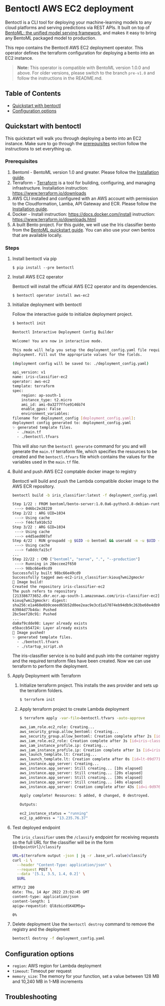 # Bentoctl AWS EC2 deployment

Bentoctl is a CLI tool for deploying your machine-learning models to any cloud platforms and serving predictions via REST APIs.
It built on top of [BentoML: the unified model serving framework](https://github.com/bentoml/bentoml), and makes it easy to bring any BentoML packaged model to production.

This repo contains the Bentoctl AWS EC2 deployment operator. This operator defines the terraform configuration for deploying a bento into an EC2 instance.


> **Note:** This operator is compatible with BentoML version 1.0.0 and above. For older versions, please switch to the branch `pre-v1.0` and follow the instructions in the README.md.


## Table of Contents

   * [Quickstart with bentoctl](#quickstart-with-bentoctl)
   * [Configuration options](#configuration-options)


## Quickstart with bentoctl

This quickstart will walk you through deploying a bento into an EC2 instance. Make sure to go through the [prerequisites](#prerequisites) section follow the instructions to set everything up.

### Prerequisites

1. Bentoml - BentoML version 1.0 and greater. Please follow the [Installation guide](https://docs.bentoml.org/en/latest/quickstart.html#installation).
2. Terraform - [Terraform](https://www.terraform.io/) is a tool for building, configuring, and managing infrastructure. Installation instruction: https://www.terraform.io/downloads
3. AWS CLI installed and configured with an AWS account with permission to the Cloudformation, Lamba, API Gateway and ECR. Please follow the [Installation guide](https://docs.aws.amazon.com/cli/latest/userguide/getting-started-install.html).
4. Docker - Install instruction: https://docs.docker.com/install instruction: https://www.terraform.io/downloads.html
5. A built Bento project. For this guide, we will use the Iris classifier bento from the [BentoML quickstart guide](https://docs.bentoml.org/en/latest/quickstart.html#quickstart). You can also use your own bentos that are available locally.

### Steps

1. Install bentoctl via pip
    ```
    $ pip install --pre bentoctl
    ```

2. Install AWS EC2 operator

    Bentoctl will install the official AWS EC2 operator and its dependencies.

    ```
    $ bentoctl operator install aws-ec2
    ```

3. Initialize deployment with bentoctl

    Follow the interactive guide to initialize deployment project.

    ```bash
    $ bentoctl init
    
    Bentoctl Interactive Deployment Config Builder

    Welcome! You are now in interactive mode.

    This mode will help you setup the deployment_config.yaml file required for
    deployment. Fill out the appropriate values for the fields.

    (deployment config will be saved to: ./deployment_config.yaml)

    api_version: v1
    name: iris-classifier-ec2
    operator: aws-ec2
    template: terraform
    spec:
        region: ap-south-1
        instance_type: t2.micro
        ami_id: ami-0a3277ffce9146b74
        enable_gpus: False
        environment_variables:
    filename for deployment_config [deployment_config.yaml]:
    deployment config generated to: deployment_config.yaml
    ✨ generated template files.
      - ./main.tf
      - ./bentoctl.tfvars
    ```
    This will also run the `bentoctl generate` command for you and will generate the `main.tf` terraform file, which specifies the resources to be created and the `bentoctl.tfvars` file which contains the values for the variables used in the `main.tf` file.

4. Build and push AWS EC2 comptable docker image to registry

    Bentoctl will build and push the Lambda compatible docker image to the AWS ECR repository.

    ```bash
    bentoctl build -b iris_classifier:latest -f deployment_config.yaml

    Step 1/22 : FROM bentoml/bento-server:1.0.0a6-python3.8-debian-runtime
     ---> 046bc2e28220
    Step 2/22 : ARG UID=1034
     ---> Using cache
     ---> f44cfa910c52
    Step 3/22 : ARG GID=1034
     ---> Using cache
     ---> e4d5aed007af
    Step 4/22 : RUN groupadd -g $GID -o bentoml && useradd -m -u $UID -g $GID -o -r bentoml
     ---> Using cache
     ---> fa8ddcfa15cf
    ...
    Step 22/22 : CMD ["bentoml", "serve", ".", "--production"]
     ---> Running in 28eccee2f650
     ---> 98bc66e49cd9
    Successfully built 98bc66e49cd9
    Successfully tagged aws-ec2-iris_classifier:kiouq7wmi2gmockr
    🔨 Image build!
    Created the repository iris-classifier-ec2
    The push refers to repository
    [213386773652.dkr.ecr.ap-south-1.amazonaws.com/iris-classifier-ec2]
    kiouq7wmi2gmockr: digest:
    sha256:e1a468e6b9ceeed65b52d0ee2eac9e3cd1a57074eb94db9c263be60e4db98881 size: 3250
    63984d77b4da: Pushed
    2bc5eef20c91: Pushed
    ...
    da0af9cdde98: Layer already exists
    e5baccb54724: Layer already exists
    🚀 Image pushed!
    ✨ generated template files.
      - ./bentoctl.tfvars
      - ./startup_script.sh
    ```
    The iris-classifier service is no build and push into the container registry and the required terraform files have been created. Now we can use terraform to perform the deployment.
    
5. Apply Deployment with Terraform

   1. Initialize terraform project. This installs the aws provider and sets up the terraform folders.
      ```bash
      $ terraform init
      ```

   2. Apply terraform project to create Lambda deployment

        ```bash
        $ terraform apply -var-file=bentoctl.tfvars -auto-approve

        aws_iam_role.ec2_role: Creating...
        aws_security_group.allow_bentoml: Creating...
        aws_security_group.allow_bentoml: Creation complete after 2s [id=sg-01d5baaa464ff58f9]
        aws_iam_role.ec2_role: Creation complete after 3s [id=iris-classifier-ec2-iam]
        aws_iam_instance_profile.ip: Creating...
        aws_iam_instance_profile.ip: Creation complete after 1s [id=iris-classifier-ec2-instance-profile]
        aws_launch_template.lt: Creating...
        aws_launch_template.lt: Creation complete after 0s [id=lt-09d7717f0f1a56001]
        aws_instance.app_server: Creating...
        aws_instance.app_server: Still creating... [10s elapsed]
        aws_instance.app_server: Still creating... [20s elapsed]
        aws_instance.app_server: Still creating... [30s elapsed]
        aws_instance.app_server: Still creating... [40s elapsed]
        aws_instance.app_server: Creation complete after 43s [id=i-0d9767b74865dc0b0]

        Apply complete! Resources: 5 added, 0 changed, 0 destroyed.

        Outputs:

        ec2_instance_status = "running"
        ec2_ip_address = "13.235.76.37"
        ```

6. Test deployed endpoint

    The `iris_classifier` uses the `/classify` endpoint for receiving requests so the full URL for the classifier will be in the form `{EndpointUrl}/classify`

    ```bash
    URL=$(terraform output -json | jq -r .base_url.value)classify
    curl -i \
      --header "Content-Type: application/json" \
      --request POST \
      --data '[5.1, 3.5, 1.4, 0.2]' \
      $URL

    HTTP/2 200
    date: Thu, 14 Apr 2022 23:02:45 GMT
    content-type: application/json
    content-length: 1
    apigw-requestid: Ql8zbicdSK4EM5g=

    0%
    ```

7. Delete deployment
    Use the `bentoctl destroy` command to remove the registry and the deployment

    ```bash
    bentoctl destroy -f deployment_config.yaml
    ```
## Configuration options

* `region`: AWS region for Lambda deployment
* `timeout`: Timeout per request
* `memory_size`: The memory for your function, set a value between 128 MB and 10,240 MB in 1-MB increments

## Troubleshooting


